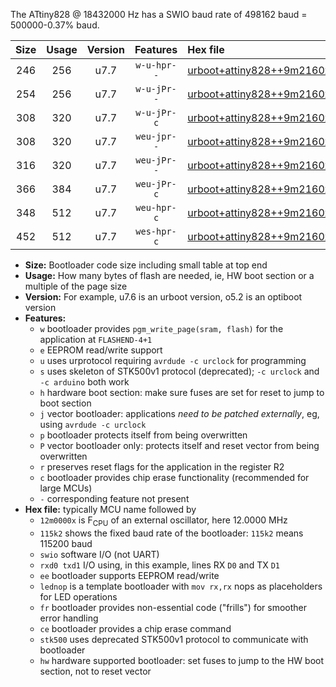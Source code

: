 The ATtiny828 @ 18432000 Hz has a SWIO baud rate of 498162 baud = 500000-0.37% baud.

|Size|Usage|Version|Features|Hex file|
|:-:|:-:|:-:|:-:|:--|
|246|256|u7.7|`w-u-hpr--`|[urboot+attiny828++9m2160x++250k0_swio_rxc2_txc3_lednop_hw.hex](https://raw.githubusercontent.com/stefanrueger/urboot.hex/main/mcus/attiny828/external_oscillator/fcpu++9m2160_Hz/br++250k0_bps/urboot+attiny828++9m2160x++250k0_swio_rxc2_txc3_lednop_hw.hex)|
|254|256|u7.7|`w-u-jPr--`|[urboot+attiny828++9m2160x++250k0_swio_rxc2_txc3.hex](https://raw.githubusercontent.com/stefanrueger/urboot.hex/main/mcus/attiny828/external_oscillator/fcpu++9m2160_Hz/br++250k0_bps/urboot+attiny828++9m2160x++250k0_swio_rxc2_txc3.hex)|
|308|320|u7.7|`w-u-jPr-c`|[urboot+attiny828++9m2160x++250k0_swio_rxc2_txc3_lednop_fr_ce.hex](https://raw.githubusercontent.com/stefanrueger/urboot.hex/main/mcus/attiny828/external_oscillator/fcpu++9m2160_Hz/br++250k0_bps/urboot+attiny828++9m2160x++250k0_swio_rxc2_txc3_lednop_fr_ce.hex)|
|308|320|u7.7|`weu-jpr--`|[urboot+attiny828++9m2160x++250k0_swio_rxc2_txc3_ee_lednop.hex](https://raw.githubusercontent.com/stefanrueger/urboot.hex/main/mcus/attiny828/external_oscillator/fcpu++9m2160_Hz/br++250k0_bps/urboot+attiny828++9m2160x++250k0_swio_rxc2_txc3_ee_lednop.hex)|
|316|320|u7.7|`weu-jPr--`|[urboot+attiny828++9m2160x++250k0_swio_rxc2_txc3_ee.hex](https://raw.githubusercontent.com/stefanrueger/urboot.hex/main/mcus/attiny828/external_oscillator/fcpu++9m2160_Hz/br++250k0_bps/urboot+attiny828++9m2160x++250k0_swio_rxc2_txc3_ee.hex)|
|366|384|u7.7|`weu-jPr-c`|[urboot+attiny828++9m2160x++250k0_swio_rxc2_txc3_ee_lednop_fr_ce.hex](https://raw.githubusercontent.com/stefanrueger/urboot.hex/main/mcus/attiny828/external_oscillator/fcpu++9m2160_Hz/br++250k0_bps/urboot+attiny828++9m2160x++250k0_swio_rxc2_txc3_ee_lednop_fr_ce.hex)|
|348|512|u7.7|`weu-hpr-c`|[urboot+attiny828++9m2160x++250k0_swio_rxc2_txc3_ee_lednop_fr_ce_hw.hex](https://raw.githubusercontent.com/stefanrueger/urboot.hex/main/mcus/attiny828/external_oscillator/fcpu++9m2160_Hz/br++250k0_bps/urboot+attiny828++9m2160x++250k0_swio_rxc2_txc3_ee_lednop_fr_ce_hw.hex)|
|452|512|u7.7|`wes-hpr-c`|[urboot+attiny828++9m2160x++250k0_swio_rxc2_txc3_ee_lednop_fr_ce_stk500_hw.hex](https://raw.githubusercontent.com/stefanrueger/urboot.hex/main/mcus/attiny828/external_oscillator/fcpu++9m2160_Hz/br++250k0_bps/urboot+attiny828++9m2160x++250k0_swio_rxc2_txc3_ee_lednop_fr_ce_stk500_hw.hex)|

- **Size:** Bootloader code size including small table at top end
- **Usage:** How many bytes of flash are needed, ie, HW boot section or a multiple of the page size
- **Version:** For example, u7.6 is an urboot version, o5.2 is an optiboot version
- **Features:**
  + `w` bootloader provides `pgm_write_page(sram, flash)` for the application at `FLASHEND-4+1`
  + `e` EEPROM read/write support
  + `u` uses urprotocol requiring `avrdude -c urclock` for programming
  + `s` uses skeleton of STK500v1 protocol (deprecated); `-c urclock` and `-c arduino` both work
  + `h` hardware boot section: make sure fuses are set for reset to jump to boot section
  + `j` vector bootloader: applications *need to be patched externally*, eg, using `avrdude -c urclock`
  + `p` bootloader protects itself from being overwritten
  + `P` vector bootloader only: protects itself and reset vector from being overwritten
  + `r` preserves reset flags for the application in the register R2
  + `c` bootloader provides chip erase functionality (recommended for large MCUs)
  + `-` corresponding feature not present
- **Hex file:** typically MCU name followed by
  + `12m0000x` is F<sub>CPU</sub> of an external oscillator, here 12.0000 MHz
  + `115k2` shows the fixed baud rate of the bootloader: `115k2` means 115200 baud
  + `swio` software I/O (not UART)
  + `rxd0 txd1` I/O using, in this example, lines RX `D0` and TX `D1`
  + `ee` bootloader supports EEPROM read/write
  + `lednop` is a template bootloader with `mov rx,rx` nops as placeholders for LED operations
  + `fr` bootloader provides non-essential code ("frills") for smoother error handling
  + `ce` bootloader provides a chip erase command
  + `stk500` uses deprecated STK500v1 protocol to communicate with bootloader
  + `hw` hardware supported bootloader: set fuses to jump to the HW boot section, not to reset vector
